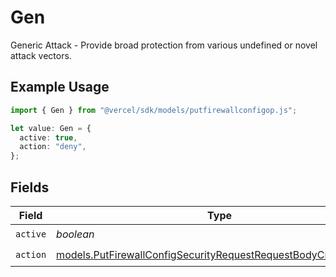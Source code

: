 # Gen

Generic Attack - Provide broad protection from various undefined or novel attack vectors.

## Example Usage

```typescript
import { Gen } from "@vercel/sdk/models/putfirewallconfigop.js";

let value: Gen = {
  active: true,
  action: "deny",
};
```

## Fields

| Field                                                                                                                                  | Type                                                                                                                                   | Required                                                                                                                               | Description                                                                                                                            |
| -------------------------------------------------------------------------------------------------------------------------------------- | -------------------------------------------------------------------------------------------------------------------------------------- | -------------------------------------------------------------------------------------------------------------------------------------- | -------------------------------------------------------------------------------------------------------------------------------------- |
| `active`                                                                                                                               | *boolean*                                                                                                                              | :heavy_check_mark:                                                                                                                     | N/A                                                                                                                                    |
| `action`                                                                                                                               | [models.PutFirewallConfigSecurityRequestRequestBodyCrsGenAction](../models/putfirewallconfigsecurityrequestrequestbodycrsgenaction.md) | :heavy_check_mark:                                                                                                                     | N/A                                                                                                                                    |